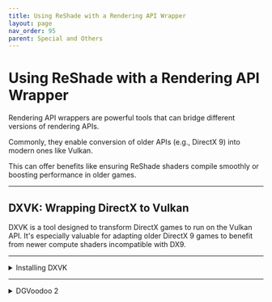 ```yaml
---
title: Using ReShade with a Rendering API Wrapper
layout: page
nav_order: 95
parent: Special and Others
---
```


# Using ReShade with a Rendering API Wrapper

Rendering API wrappers are powerful tools that can bridge different versions of rendering APIs. 

Commonly, they enable conversion of older APIs (e.g., DirectX 9) into modern ones like Vulkan. 

This can offer benefits like ensuring ReShade shaders compile smoothly or boosting performance in older games.

---

## DXVK: Wrapping DirectX to Vulkan

DXVK is a tool designed to transform DirectX games to run on the Vulkan API. It's especially valuable for adapting older DirectX 9 games to benefit from newer compute shaders incompatible with DX9.

---

<details markdown="block" class="details-tree">
<summary>Installing DXVK</summary>

---

## **Step 1:** Download DXVK

Acquire the latest DXVK version from [their GitHub releases](https://github.com/doitsujin/dxvk/releases).

---

## **Step 2:** Find your game's directory

Utilize our guide on [how to locate your game's executable](https://guides.martysmods.com/docs/special-and-others/finding-your-game-executable-and-directory/) if assistance is required.

---

## **Step 3:** Find your game's architecture and API

Refer to [PCGamingWiki](https://pcgamingwiki.com/) to find your game's rendering API and architecture.

  ![Game's API](../images/using-reshade-with-a-rendering-api-wrapper/pcgamingwiki_game_api.png)

  ![Game's Architecture](../images/using-reshade-with-a-rendering-api-wrapper/pcgamingwiki_game_api_bit_arch.png)

---

## **Step 4:** Extract DXVK's files

Unzip the DXVK archive (e.g., `dxvk-2.2.tar.gz`) using a tool like [7zip](https://www.7-zip.org/).

Within the archive, you'll spot two directories: `x64` and `x32`.

![DXVK Archive](../images/using-reshade-with-a-rendering-api-wrapper/dxvk_7zip_arch.png)

Ensure to navigate into the appropriate architecture folder based on the details that you've collected from PCGamingWiki in the previous step.

---

## **Step 5:** Choose the relevant DXVK DLL file for your game's rendering API

Inside the chosen architecture directory, you'll find multiple files. These correspond to different rendering APIs:

 * dxgi.dll - DX11/DX12

 * d3d11.dll - DX11

 * d3d10core.dll - DX10

 * d3d9.dll - DX9

---

## **Step 6:** Transfer the DLL to your game's root directory

Ensure the chosen DLL is in the same location as the game's executable.

![Transfer DLL](../images/using-reshade-with-a-rendering-api-wrapper/dxvk_install_drag.png)

---

## **Step 7:** Reinstall ReShade and test

Install ReShade for your game using the Vulkan API and give it a test run. 

If ReShade doesn't display after Vulkan installation, you might have selected an incorrect application or used the wrong architecture/DLL.

</details>

---

<details markdown="block" class="details-tree">
<summary>DGVoodoo 2</summary>

Coming soon >:)

</details>
